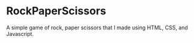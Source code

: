 # RockPaperScissors
A simple game of rock, paper scissors that I made using HTML, CSS, and Javascript.
